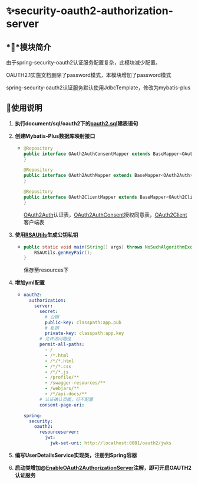 # ✨security-oauth2-authorization-server

## *💎*模块简介

由于spring-security-oauth2认证服务配置复杂，此模块减少配置。

OAUTH2.1实施文档删除了password模式，本模块增加了password模式

spring-security-oauth2认证服务默认使用JdbcTemplate，修改为mybatis-plus

## 💫使用说明

1. **执行document/sql/oauth2下的[oauth2.sql](..%2F..%2Fdocument%2Fsql%2Foauth2%2Foauth2.sql)建表语句**

2. **创建Mybatis-Plus数据库映射接口**

   - ```java
     @Repository
     public interface OAuth2AuthConsentMapper extends BaseMapper<OAuth2AuthConsent> {
     }
     
     @Repository
     public interface OAuth2AuthMapper extends BaseMapper<OAuth2Auth> {
     }
     
     @Repository
     public interface OAuth2ClientMapper extends BaseMapper<OAuth2Client> {
     }
     ```

     [OAuth2Auth](src%2Fmain%2Fjava%2Forg%2Fsunshine%2Foauth2%2Fauthorization%2Fserver%2Fentity%2FOAuth2Auth.java)认证表，[OAuth2AuthConsent](src%2Fmain%2Fjava%2Forg%2Fsunshine%2Foauth2%2Fauthorization%2Fserver%2Fentity%2FOAuth2AuthConsent.java)授权同意表，[OAuth2Client](src%2Fmain%2Fjava%2Forg%2Fsunshine%2Foauth2%2Fauthorization%2Fserver%2Fentity%2FOAuth2Client.java)客户端表

3. **使用[RSAUtils](..%2Fsecurity-core%2Fsrc%2Fmain%2Fjava%2Forg%2Fsunshine%2Fsecurity%2Fcore%2Futil%2FRSAUtils.java)生成公钥私钥**

   - ```java
     public static void main(String[] args) throws NoSuchAlgorithmException {
         RSAUtils.genKeyPair();
     }
     ```

     保存至resources下

4. **增加yml配置**

   - ```yaml
     oauth2:
       authorization:
         server:
           secret:
             # 公钥
             public-key: classpath:app.pub
             # 私钥
             private-key: classpath:app.key
           # 允许访问路径
           permit-all-paths: 
             - /
             - /*.html
             - /*/*.html
             - /*/*.css
             - /*/*.js
             - /profile/**
             - /swagger-resources/**
             - /webjars/**
             - /*/api-docs/**
           # 认证确认页面，可不配置
           consent-page-uri: 
     
     spring: 
       security:
         oauth2:
           resourceserver:
             jwt:
               jwk-set-uri: http://localhost:8081/oauth2/jwks
     ```

5. **编写UserDetailsService实现类，注册到Spring容器**
6. **启动类增加@[EnableOAuth2AuthorizationServer](src%2Fmain%2Fjava%2Forg%2Fsunshine%2Foauth2%2Fauthorization%2Fserver%2FEnableOAuth2AuthorizationServer.java)注解，即可开启OAUTH2认证服务**